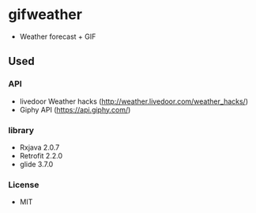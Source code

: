 # gifweather
- Weather forecast + GIF 

## Used
### API
- livedoor Weather hacks (http://weather.livedoor.com/weather_hacks/)
- Giphy API (https://api.giphy.com/)

### library
- Rxjava 2.0.7
- Retrofit 2.2.0
- glide 3.7.0

### License
- MIT
